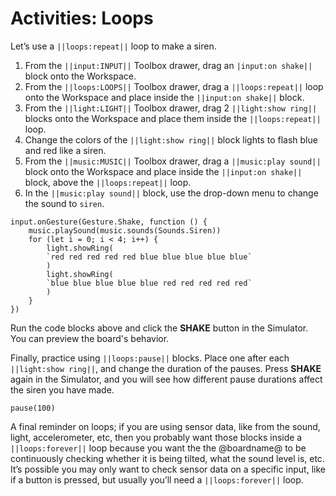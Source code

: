 # Activities: Loops

Let’s use a ``||loops:repeat||`` loop to make a siren.

1. From the ``||input:INPUT||`` Toolbox drawer, drag an ``|input:on shake||`` block onto the Workspace.  
2. From the ``||loops:LOOPS||`` Toolbox drawer, drag a ``||loops:repeat||`` loop onto the Workspace and place inside the ``||input:on shake||`` block.
3. From the ``||light:LIGHT||`` Toolbox drawer, drag 2 ``||light:show ring||`` blocks onto the Workspace and place them inside the ``||loops:repeat||`` loop.
4. Change the colors of the ``||light:show ring||`` block lights to flash blue and red like a siren.
5. From the ``||music:MUSIC||`` Toolbox drawer, drag a ``||music:play sound||`` block onto the Workspace and place inside the ``||input:on shake||`` block, above the ``||loops:repeat||`` loop.
6. In the ``||music:play sound||`` block, use the drop-down menu to change the sound to ``siren``.

```blocks
input.onGesture(Gesture.Shake, function () {
    music.playSound(music.sounds(Sounds.Siren))
    for (let i = 0; i < 4; i++) {
        light.showRing(
        `red red red red red blue blue blue blue blue`
        )
        light.showRing(
        `blue blue blue blue blue red red red red red`
        )
    }
})
```

Run the code blocks above and click the **SHAKE** button in the Simulator. You can preview the board's behavior.

Finally, practice using ``||loops:pause||`` blocks. Place one after each ``||light:show ring||``, and change the duration of the pauses. Press **SHAKE** again in the Simulator, and you will see how different pause durations affect the siren you have made.

```block
pause(100)
```

A final reminder on loops; if you are using sensor data, like from the sound, light, accelerometer, etc, then you probably want those blocks inside a ``||loops:forever||`` loop because you want the the @boardname@ to be continuously checking whether it is being tilted, what the sound level is, etc. It’s possible you may only want to check sensor data on a specific input, like if a button is pressed, but usually you’ll need a ``||loops:forever||`` loop.
